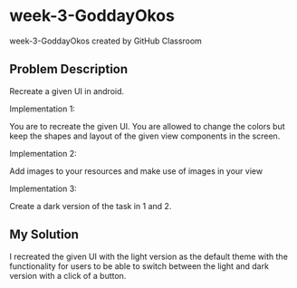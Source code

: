 # week-3-GoddayOkos
week-3-GoddayOkos created by GitHub Classroom

## Problem Description

Recreate a given UI in android.

Implementation 1:

You are to recreate the given UI. You are allowed to change the colors but keep the shapes and layout of the given view components in the screen.

Implementation 2:

Add images to your resources and make use of images in your view

Implementation 3:

Create a dark version of the task in 1 and 2.

## My Solution

I recreated the given UI with the light version as the default theme with the functionality for users to be able to switch between the light and dark version with a click of a button. 
